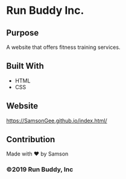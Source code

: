 # Run Buddy Inc.

## Purpose
A website that offers fitness training services. 

## Built With
* HTML
* CSS

## Website
https://SamsonGee.github.io/index.html/

## Contribution
Made with ❤️ by Samson

### ©️2019 Run Buddy, Inc 
